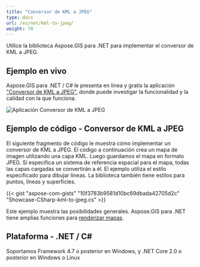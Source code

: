 ```yaml
---
title: "Conversor de KML a JPEG"
type: docs
url: /es/net/kml-to-jpeg/
weight: 70
---
```


Utilice la biblioteca Aspose.GIS para .NET para implementar el conversor de KML a JPEG.

## **Ejemplo en vivo**

Aspose.GIS para .NET / C# le presenta en línea y gratis la aplicación ["Conversor de KML a JPEG"](https://products.aspose.app/gis/viewer/kml-to-jpeg), donde puede investigar la funcionalidad y la calidad con la que funciona.

![Aplicación Conversor de KML a JPEG](viewer.png)

## **Ejemplo de código - Conversor de KML a JPEG**

El siguiente fragmento de código le muestra cómo implementar un conversor de KML a JPEG. El código a continuación crea un mapa de imagen utilizando una capa KML. Luego guardamos el mapa en formato JPEG. Si especifica un sistema de referencia espacial para el mapa, todas las capas cargadas se convertirán a él.
El ejemplo utiliza el estilo especificado para dibujar líneas. La biblioteca también tiene estilos para puntos, líneas y superficies.

{{< gist "aspose-com-gists" "10f3783b9581d10bc69dbada42705d2c" "Showcase-CSharp-kml-to-jpeg.cs" >}}

Este ejemplo muestra las posibilidades generales. Aspose.GIS para .NET tiene amplias funciones para [renderizar mapas](https://docs.aspose.com/gis/net/map-rendering/).

## **Plataforma - .NET / C#**

Soportamos Framework 4.7 o posterior en Windows, y .NET Core 2.0 o posterior en Windows o Linux
